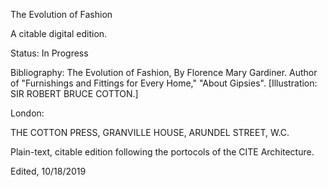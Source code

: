 The Evolution of Fashion 

A citable digital edition. 

Status: In Progress

Bibliography:
The Evolution of Fashion, By Florence Mary Gardiner. Author of "Furnishings and Fittings for Every Home," "About Gipsies". [Illustration: SIR ROBERT BRUCE COTTON.]

London: 

THE COTTON PRESS, GRANVILLE HOUSE, ARUNDEL STREET, W.C.

Plain-text, citable edition following the portocols of the CITE Architecture. 

Edited, 10/18/2019
